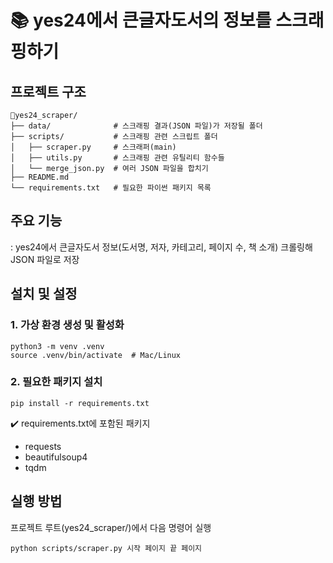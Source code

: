 # 📚 yes24에서 큰글자도서의 정보를 스크래핑하기

## 프로젝트 구조
~~~
📁yes24_scraper/         
├── data/              # 스크래핑 결과(JSON 파일)가 저장될 폴더
├── scripts/           # 스크래핑 관련 스크립트 폴더
│   ├── scraper.py     # 스크래퍼(main)
│   ├── utils.py       # 스크래핑 관련 유틸리티 함수들
│   └── merge_json.py  # 여러 JSON 파일을 합치기
├── README.md          
└── requirements.txt   # 필요한 파이썬 패키지 목록
~~~

## 주요 기능
: yes24에서 큰글자도서 정보(도서명, 저자, 카테고리, 페이지 수, 책 소개) 크롤링해 JSON 파일로 저장

## 설치 및 설정
### 1. 가상 환경 생성 및 활성화
~~~
python3 -m venv .venv
source .venv/bin/activate  # Mac/Linux
~~~

### 2. 필요한 패키지 설치
~~~
pip install -r requirements.txt
~~~
✔️ requirements.txt에 포함된 패키지
- requests
- beautifulsoup4
- tqdm

## 실행 방법
프로젝트 루트(yes24_scraper/)에서 다음 명령어 실행
~~~
python scripts/scraper.py 시작 페이지 끝 페이지
~~~
